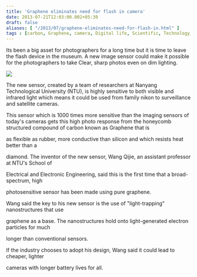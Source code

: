 ```yaml
---
title: 'Graphene eliminates need for flash in camera'
date: 2013-07-21T12:03:00.002+05:30
draft: false
aliases: [ "/2013/07/graphene-eliminates-need-for-flash-in.html" ]
tags : [carbon, Graphene, camera, Digital life, Scientific, Technology, innovation, light sensor]
---
```


  
  
Its been a big asset for photographers for a long time but it is time to leave the flash device in the museum. A new image sensor could make it possible for the photographers to take Clear, sharp photos even on dim lighting.  
  

[![](http://4.bp.blogspot.com/-L3pKUOHydIc/Uet_iCfFJAI/AAAAAAAAB0g/uRriuPIHe_I/s1600/camera-senor.jpg)](http://4.bp.blogspot.com/-L3pKUOHydIc/Uet_iCfFJAI/AAAAAAAAB0g/uRriuPIHe_I/s1600/camera-senor.jpg)

  
  
  
The new sensor, created by a team of researchers at Nanyang Technological University (NTU), is highly sensitive to both visible and infrared light which means it could be used from family nikon to surveillance and satellite cameras.  
  
This sensor which is 1000 times more sensitive than the imaging sensors of today's cameras gets this high photo response from the honeycomb structured compound of carbon known as Graphene that is  
  
as flexible as rubber, more conductive than silicon and which resists heat better than a  
  
diamond. The inventor of the new sensor, Wang Qijie, an assistant professor at NTU's School of  
  
Electrical and Electronic Engineering, said this is the first time that a broad-spectrum, high  
  
photosensitive sensor has been made using pure graphene.  
  
Wang said the key to his new sensor is the use of "light-trapping" nanostructures that use  
  
graphene as a base. The nanostructures hold onto light-generated electron particles for much  
  
longer than conventional sensors.  
  
If the industry chooses to adopt his design, Wang said it could lead to cheaper, lighter  
  
cameras with longer battery lives for all.